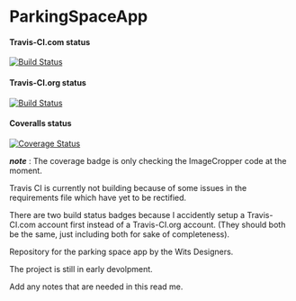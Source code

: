 # ParkingSpaceApp


#### Travis-CI.com status
[![Build Status](https://travis-ci.com/PierceB/ParkingSpaceApp.svg?branch=master)](https://travis-ci.com/PierceB/ParkingSpaceApp)

#### Travis-CI.org status
[![Build Status](https://travis-ci.org/PierceB/ParkingSpaceApp.svg?branch=master)](https://travis-ci.org/PierceB/ParkingSpaceApp)

#### Coveralls status
[![Coverage Status](https://coveralls.io/repos/github/PierceB/ParkingSpaceApp/badge.svg?branch=master)](https://coveralls.io/github/PierceB/ParkingSpaceApp?branch=master)

***note*** : The coverage badge is only checking the ImageCropper code at the moment.
  
 Travis CI is currently not building because of some issues in the requirements file which have yet to be rectified. 
 
 There are two build status badges because I accidently setup a Travis-CI.com account first instead of a Travis-CI.org account. (They should both be the same, just including both for sake of completeness).
  
Repository for the parking space app by the Wits Designers. 

The project is still in early devolpment. 

Add any notes that are needed in this read me. 

